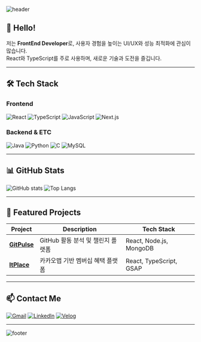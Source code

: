<!-- 헤더: 상단 배너 -->
![header](https://capsule-render.vercel.app/api?type=waving&color=0:ff7f50,100:9370db&height=200&section=header&text=FrontEnd%20Developer&fontSize=40&fontColor=ffffff)

## 👋 Hello!
저는 **FrontEnd Developer**로, 사용자 경험을 높이는 UI/UX와 성능 최적화에 관심이 많습니다.  
React와 TypeScript를 주로 사용하며, 새로운 기술과 도전을 즐깁니다.  

---

## 🛠 Tech Stack
### **Frontend**
![React](https://img.shields.io/badge/React-61DAFB?style=for-the-badge&logo=React&logoColor=black)
![TypeScript](https://img.shields.io/badge/TypeScript-3178C6?style=for-the-badge&logo=TypeScript&logoColor=white)
![JavaScript](https://img.shields.io/badge/JavaScript-F7DF1E?style=for-the-badge&logo=JavaScript&logoColor=black)
![Next.js](https://img.shields.io/badge/Next.js-000000?style=for-the-badge&logo=Next.js&logoColor=white)

### **Backend & ETC**
![Java](https://img.shields.io/badge/Java-007396?style=for-the-badge&logo=Java&logoColor=white)
![Python](https://img.shields.io/badge/Python-3776AB?style=for-the-badge&logo=Python&logoColor=white)
![C](https://img.shields.io/badge/C-00599C?style=for-the-badge&logo=C&logoColor=white)
![MySQL](https://img.shields.io/badge/MySQL-4479A1?style=for-the-badge&logo=MySQL&logoColor=white)

---

## 📊 GitHub Stats
![GitHub stats](https://github-readme-stats.vercel.app/api?username=younggyu99&show_icons=true&theme=radical)
![Top Langs](https://github-readme-stats.vercel.app/api/top-langs/?username=younggyu99&layout=compact&theme=radical)

---

## 🚀 Featured Projects
| Project | Description | Tech Stack |
|---------|-------------|------------|
| [**GitPulse**](https://github.com/younggyu99/GitPulse) | GitHub 활동 분석 및 챌린지 플랫폼 | React, Node.js, MongoDB |
| [**ItPlace**](https://github.com/younggyu99/itplace-front) | 카카오맵 기반 멤버십 혜택 플랫폼 | React, TypeScript, GSAP |

---

## 📫 Contact Me
[![Gmail](https://img.shields.io/badge/Gmail-EA4335?style=for-the-badge&logo=Gmail&logoColor=white)](mailto:your.email@example.com)
[![LinkedIn](https://img.shields.io/badge/LinkedIn-0A66C2?style=for-the-badge&logo=LinkedIn&logoColor=white)](https://www.linkedin.com/in/yourprofile)
[![Velog](https://img.shields.io/badge/Velog-20C997?style=for-the-badge&logo=Velog&logoColor=white)](https://velog.io/@yourvelog)

---

<!-- 하단 배너 -->
![footer](https://capsule-render.vercel.app/api?type=waving&color=0:9370db,100:ff7f50&height=100&section=footer)
